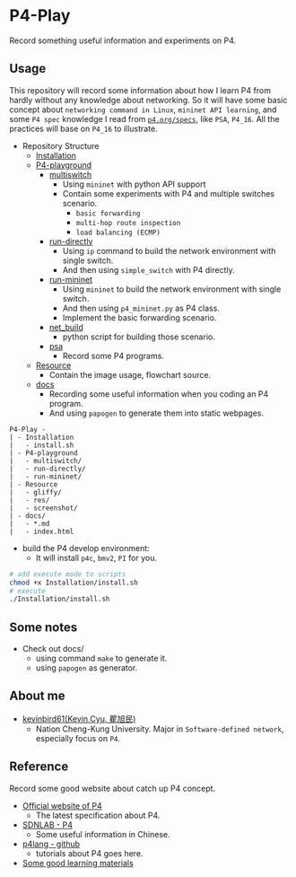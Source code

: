 # P4-Play
Record something useful information and experiments on P4. 

## Usage

This repository will record some information about how I learn P4 from hardly without any knowledge about networking. 
So it will have some basic concept about `networking command in Linux`, `mininet API learning`, and some `P4 spec` knowledge I read from [`p4.org/specs`](https://p4.org/specs/), like `PSA`, `P4_16`. All the practices will base on `P4_16` to illustrate.

* Repository Structure
    * [Installation](Installation/)
    * [P4-playground](P4-playground/)
        * [multiswitch](P4-playground/multiswitch)
            * Using `mininet` with python API support
            * Contain some experiments with P4 and multiple switches scenario.
                * `basic forwarding`
                * `multi-hop route inspection`
                * `load balancing (ECMP)`
        * [run-directly](P4-playground/run-directly)
            * Using `ip` command to build the network environment with single switch.
            * And then using `simple_switch` with P4 directly.
        * [run-mininet](P4-playground/run-mininet)
            * Using `mininet` to build the network environment with single switch.
            * And then using `p4_mininet.py` as P4 class.
            * Implement the basic forwarding scenario.
        * [net_build](P4-playground/net_build)
            * python script for building those scenario.
        * [psa](P4-playground/psa)
            * Record some P4 programs.
    * [Resource](Resource/)
        * Contain the image usage, flowchart source.
    * [docs](docs/)
        * Recording some useful information when you coding an P4 program.
        * And using `papogen` to generate them into static webpages.
```
P4-Play -
| - Installation
|   - install.sh
| - P4-playground
|   - multiswitch/
|   - run-directly/
|   - run-mininet/
| - Resource
|   - gliffy/
|   - res/
|   - screenshot/
| - docs/
|   - *.md
|   - index.html
```

* build the P4 develop environment:
    * It will install `p4c`, `bmv2`, `PI` for you.
```bash
# add execute mode to scripts
chmod +x Installation/install.sh
# execute
./Installation/install.sh
```

## Some notes 

* Check out docs/
    * using command `make` to generate it.
    * using `papogen` as generator.

## About me

* [kevinbird61(Kevin Cyu, 瞿旭民)](https://github.com/kevinbird61)
    * Nation Cheng-Kung University. Major in `Software-defined network`, especially focus on `P4`.

## Reference

Record some good website about catch up P4 concept.

* [Official website of P4](https://p4.org/specs/)
    * The latest specification about P4.
* [SDNLAB - P4](https://www.sdnlab.com/tag/p4/)
    * Some useful information in Chinese.
* [p4lang - github](https://github.com/p4lang)
    * tutorials about P4 goes here.
* [Some good learning materials](LEARNING_MATERIALS.md)